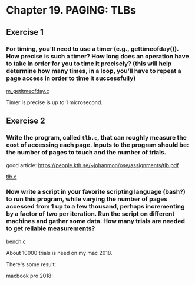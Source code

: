# Chapter 19. PAGING: TLBs

## Exercise 1

### For timing, you’ll need to use a timer (e.g., gettimeofday()). How precise is such a timer? How long does an operation have to take in order for you to time it precisely? (this will help determine how many times, in a loop, you’ll have to repeat a page access in order to time it successfully)

[m_getitmeofday.c](https://github.com/ilshat25/OSTEP/tree/main/19.paging-tlbs/exercises/m_gettimeofday.c)

Timer is precise is up to 1 microsecond. 

## Exercise 2

### Write the program, called `tlb.c`, that can roughly measure the cost of accessing each page. Inputs to the program should be: the number of pages to touch and the number of trials.

good article: https://people.kth.se/~johanmon/ose/assignments/tlb.pdf

[tlb.c](https://github.com/ilshat25/OSTEP/tree/main/19.paging-tlbs/exercises/tlb.c)

### Now write a script in your favorite scripting language (bash?) to run this program, while varying the number of pages accessed from 1 up to a few thousand, perhaps incrementing by a factor of two per iteration. Run the script on different machines and gather some data. How many trials are needed to get reliable measurements?

[bench.c](https://github.com/ilshat25/OSTEP/tree/main/19.paging-tlbs/exercises/bench.sh)

About 10000 trials is need on my mac 2018.

There's some result:

macbook pro 2018:
```

```
